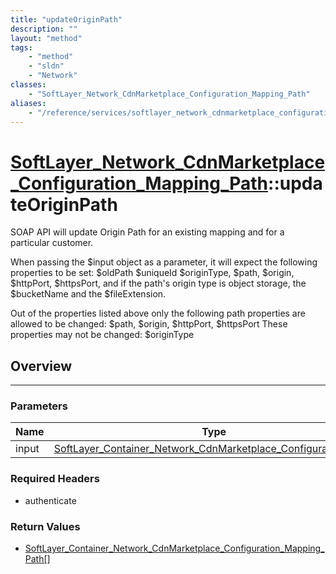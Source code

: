 ```yaml
---
title: "updateOriginPath"
description: ""
layout: "method"
tags:
    - "method"
    - "sldn"
    - "Network"
classes:
    - "SoftLayer_Network_CdnMarketplace_Configuration_Mapping_Path"
aliases:
    - "/reference/services/softlayer_network_cdnmarketplace_configuration_mapping_path/updateOriginPath"
---
```

# [SoftLayer_Network_CdnMarketplace_Configuration_Mapping_Path](/reference/services/SoftLayer_Network_CdnMarketplace_Configuration_Mapping_Path)::updateOriginPath

SOAP API will update Origin Path for an existing mapping and for a particular customer. 

When passing the $input object as a parameter, it will expect the following properties to be set: $oldPath $uniqueId $originType, $path, $origin, $httpPort, $httpsPort, and if the path's origin type is object storage, the $bucketName and the $fileExtension. 

Out of the properties listed above only the following path properties are allowed to be changed: $path, $origin, $httpPort, $httpsPort These properties may not be changed: $originType 


## Overview 


-----

### Parameters 
|Name | Type | Description |
| --- | --- | --- |
|input| <a href='/reference/datatypes/SoftLayer_Container_Network_CdnMarketplace_Configuration_Input'>SoftLayer_Container_Network_CdnMarketplace_Configuration_Input </a>| |


### Required Headers
* authenticate


### Return Values
* <a href='/reference/datatypes/SoftLayer_Container_Network_CdnMarketplace_Configuration_Mapping_Path'>SoftLayer_Container_Network_CdnMarketplace_Configuration_Mapping_Path[] </a>




